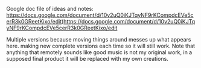 
Google doc file of ideas and notes: https://docs.google.com/document/d/10v2uQ0iKJTqyNF9rKCompdcEVe5cerR3k0GReetKixo/edit)https://docs.google.com/document/d/10v2uQ0iKJTqyNF9rKCompdcEVe5cerR3k0GReetKixo/edit

Multiple versions because moving things around messes up what appears here. making new complete versions each time so it will still work. Note that anything that remotely sounds like good music is not my original work, in a supposed final product it will be replaced with my own creations.
